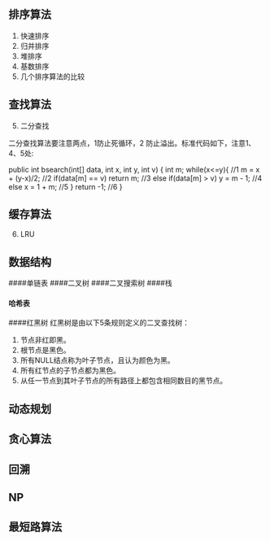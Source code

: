 ## 排序算法

 1. 快速排序
 2. 归并排序
 3. 堆排序
 4. 基数排序
 5. 几个排序算法的比较
 
## 查找算法
 5. 二分查找

二分查找算法要注意两点，1防止死循环，2 防止溢出。标准代码如下，注意1、4、5处:

public int bsearch(int[] data, int x, int y, int v) {
    int m;
    while(x<=y){ //1
        m = x + (y-x)/2; //2
        if(data[m] == v) return m; //3
        else if(data[m] > v) y = m - 1; //4
        else x = 1 + m; //5
    }
    return -1; //6
}

 
## 缓存算法
 6. LRU

## 数据结构
####单链表
####二叉树
####二叉搜索树
####栈
#### 哈希表
####红黑树
红黑树是由以下5条规则定义的二叉查找树：
 1. 节点非红即黑。
 2. 根节点是黑色。
 3. 所有NULL结点称为叶子节点，且认为颜色为黑。
 4. 所有红节点的子节点都为黑色。
 5. 从任一节点到其叶子节点的所有路径上都包含相同数目的黑节点。

## 动态规划
## 贪心算法
## 回溯
## NP
## 最短路算法
 
